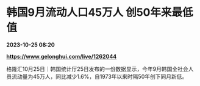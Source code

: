 # 韩国9月流动人口45万人 创50年来最低值

**2023-10-25 08:20**

**https://www.gelonghui.com/live/1262044**

格隆汇10月25日｜韩国统计厅25日发布的一份数据显示，今年9月韩国全社会人员流动量为45万人，同比减少1.6%，自1973年以来时隔50年创下同月新低。